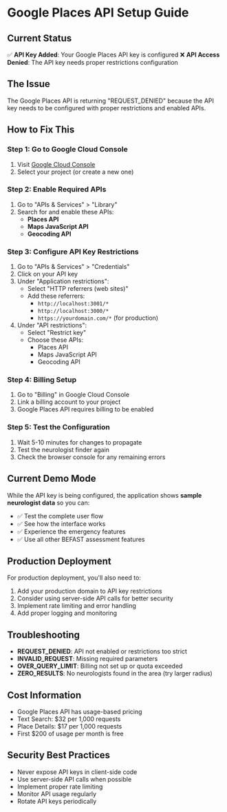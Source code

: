 # Google Places API Setup Guide

## Current Status
✅ **API Key Added**: Your Google Places API key is configured
❌ **API Access Denied**: The API key needs proper restrictions configuration

## The Issue
The Google Places API is returning "REQUEST_DENIED" because the API key needs to be configured with proper restrictions and enabled APIs.

## How to Fix This

### Step 1: Go to Google Cloud Console
1. Visit [Google Cloud Console](https://console.cloud.google.com/)
2. Select your project (or create a new one)

### Step 2: Enable Required APIs
1. Go to "APIs & Services" > "Library"
2. Search for and enable these APIs:
   - **Places API**
   - **Maps JavaScript API**
   - **Geocoding API**

### Step 3: Configure API Key Restrictions
1. Go to "APIs & Services" > "Credentials"
2. Click on your API key
3. Under "Application restrictions":
   - Select "HTTP referrers (web sites)"
   - Add these referrers:
     - `http://localhost:3001/*`
     - `http://localhost:3000/*`
     - `https://yourdomain.com/*` (for production)
4. Under "API restrictions":
   - Select "Restrict key"
   - Choose these APIs:
     - Places API
     - Maps JavaScript API
     - Geocoding API

### Step 4: Billing Setup
1. Go to "Billing" in Google Cloud Console
2. Link a billing account to your project
3. Google Places API requires billing to be enabled

### Step 5: Test the Configuration
1. Wait 5-10 minutes for changes to propagate
2. Test the neurologist finder again
3. Check the browser console for any remaining errors

## Current Demo Mode
While the API key is being configured, the application shows **sample neurologist data** so you can:
- ✅ Test the complete user flow
- ✅ See how the interface works
- ✅ Experience the emergency features
- ✅ Use all other BEFAST assessment features

## Production Deployment
For production deployment, you'll also need to:
1. Add your production domain to API key restrictions
2. Consider using server-side API calls for better security
3. Implement rate limiting and error handling
4. Add proper logging and monitoring

## Troubleshooting
- **REQUEST_DENIED**: API not enabled or restrictions too strict
- **INVALID_REQUEST**: Missing required parameters
- **OVER_QUERY_LIMIT**: Billing not set up or quota exceeded
- **ZERO_RESULTS**: No neurologists found in the area (try larger radius)

## Cost Information
- Google Places API has usage-based pricing
- Text Search: $32 per 1,000 requests
- Place Details: $17 per 1,000 requests
- First $200 of usage per month is free

## Security Best Practices
- Never expose API keys in client-side code
- Use server-side API calls when possible
- Implement proper rate limiting
- Monitor API usage regularly
- Rotate API keys periodically